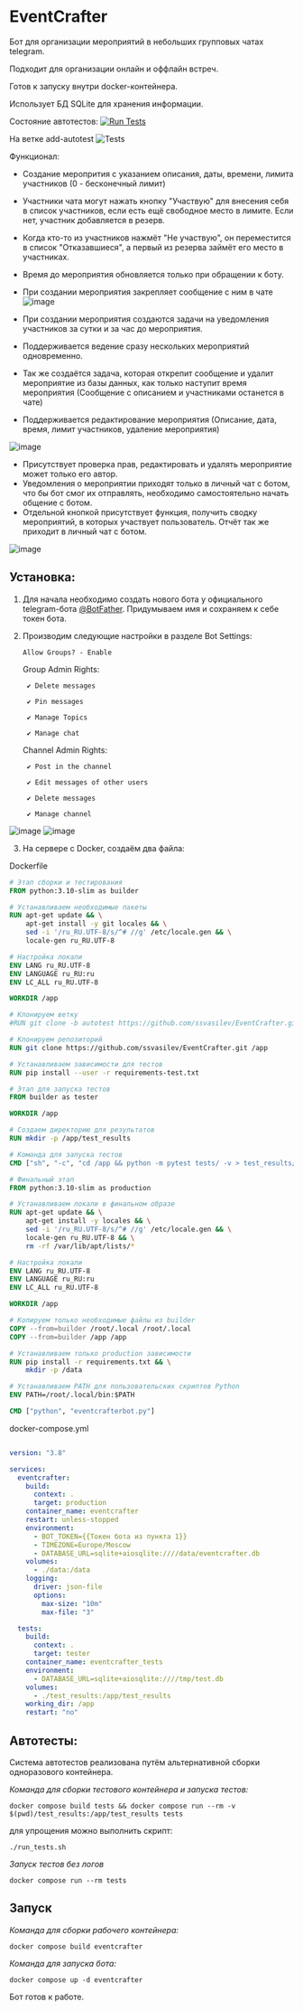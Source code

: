 # EventCrafter
Бот для организации мероприятий в небольших групповых чатах telegram. 

Подходит для организации онлайн и оффлайн встреч. 

Готов к запуску внутри docker-контейнера. 

Использует БД SQLite для хранения информации.

Состояние автотестов:
[![Run Tests](https://github.com/ssvasilev/EventCrafter/actions/workflows/test.yml/badge.svg)](https://github.com/ssvasilev/EventCrafter/actions/workflows/test.yml)

На ветке add-autotest
![Tests](https://github.com/ssvasilev/EventCrafter/actions/workflows/test.yml/badge.svg?branch=add-autotest)

Функционал:
  - Создание меропрития с указанием описания, даты, времени, лимита участников (0 - бесконечный лимит)
  - Участники чата могут нажать кнопку "Участвую" для внесения себя в список участников, если есть ещё свободное место в лимите. Если нет, участник добавляется в резерв.
  - Когда кто-то из участников нажмёт "Не участвую", он переместится в список "Отказавшиеся", а первый из резерва займёт его место в участниках.
  - Время до мероприятия обновляется только при обращении к боту.
  - При создании мероприятия закрепляет сообщение с ним в чате
  ![image](https://github.com/user-attachments/assets/891c48ac-f32a-4584-bcfb-196c212c7124)
  
  - При создании мероприятия создаются задачи на уведомления участников за сутки и за час до мероприятия.
  - Поддерживается ведение сразу нескольких мероприятий одновременно.
  - Так же создаётся задача, которая открепит сообщение и удалит мероприятие из базы данных, как только наступит время мероприятия (Сообщение с описанием и участниками останется в чате)
  - Поддерживается редактирование мероприятия (Описание, дата, время, лимит участников, удаление мероприятия)
  
  ![image](https://github.com/user-attachments/assets/d71ba3ac-1d21-4dfe-bcfc-40ae33154e3e)
  
  - Присутствует проверка прав, редактировать и удалять мероприятие может только его автор.
  - Уведомления о мероприятии приходят только в личный чат с ботом, что бы бот смог их отправлять, необходимо самостоятельно начать общение с ботом.
  - Отдельной кнопкой присутствует функция, получить сводку мероприятий, в которых участвует пользователь. Отчёт так же приходит в личный чат с ботом.
  
  ![image](https://github.com/user-attachments/assets/7c06714c-6c03-4c8f-9a1e-7ef5768c7d6c)

## Установка:
1. Для начала необходимо создать нового бота у официального telegram-бота [@BotFather](https://telegram.me/BotFather). Придумываем имя и сохраняем к себе токен бота.
2. Производим следующие настройки в разделе Bot Settings:
   
       Allow Groups? - Enable
   
   Group Admin Rights:
       
        ✔️ Delete messages
    
        ✔️ Pin messages
    
        ✔️ Manage Topics
    
        ✔️ Manage chat
       
   Channel Admin Rights:
    
        ✔️ Post in the channel
        
        ✔️ Edit messages of other users
        
        ✔️ Delete messages
        
        ✔️ Manage channel
![image](https://github.com/user-attachments/assets/0059c9b5-5384-47e6-b5db-8b242a02e611)
![image](https://github.com/user-attachments/assets/e5003b0e-d3be-4a50-bf19-933e4f34951e)

3. На сервере с Docker, создаём два файла:

Dockerfile     
```Dockerfile
# Этап сборки и тестирования
FROM python:3.10-slim as builder

# Устанавливаем необходимые пакеты
RUN apt-get update && \
    apt-get install -y git locales && \
    sed -i '/ru_RU.UTF-8/s/^# //g' /etc/locale.gen && \
    locale-gen ru_RU.UTF-8

# Настройка локали
ENV LANG ru_RU.UTF-8
ENV LANGUAGE ru_RU:ru
ENV LC_ALL ru_RU.UTF-8

WORKDIR /app

# Клонируем ветку
#RUN git clone -b autotest https://github.com/ssvasilev/EventCrafter.git /app

# Клонируем репозиторий
RUN git clone https://github.com/ssvasilev/EventCrafter.git /app

# Устанавливаем зависимости для тестов
RUN pip install --user -r requirements-test.txt

# Этап для запуска тестов
FROM builder as tester

WORKDIR /app

# Создаем директорию для результатов
RUN mkdir -p /app/test_results

# Команда для запуска тестов
CMD ["sh", "-c", "cd /app && python -m pytest tests/ -v > test_results/test_results.log 2>&1 || echo 'Tests failed'"]

# Финальный этап
FROM python:3.10-slim as production

# Устанавливаем локали в финальном образе
RUN apt-get update && \
    apt-get install -y locales && \
    sed -i '/ru_RU.UTF-8/s/^# //g' /etc/locale.gen && \
    locale-gen ru_RU.UTF-8 && \
    rm -rf /var/lib/apt/lists/*

# Настройка локали
ENV LANG ru_RU.UTF-8
ENV LANGUAGE ru_RU:ru
ENV LC_ALL ru_RU.UTF-8

WORKDIR /app

# Копируем только необходимые файлы из builder
COPY --from=builder /root/.local /root/.local
COPY --from=builder /app /app

# Устанавливаем только production зависимости
RUN pip install -r requirements.txt && \
    mkdir -p /data

# Устанавливаем PATH для пользовательских скриптов Python
ENV PATH=/root/.local/bin:$PATH

CMD ["python", "eventcrafterbot.py"]
```
docker-compose.yml
```docker-compose.yml

version: "3.8"

services:
  eventcrafter:
    build: 
      context: .
      target: production
    container_name: eventcrafter
    restart: unless-stopped
    environment:
      - BOT_TOKEN={{Токен бота из пункта 1}}
      - TIMEZONE=Europe/Moscow
      - DATABASE_URL=sqlite+aiosqlite:////data/eventcrafter.db
    volumes:
      - ./data:/data
    logging:
      driver: json-file
      options:
        max-size: "10m"
        max-file: "3"

  tests:
    build:
      context: .
      target: tester
    container_name: eventcrafter_tests
    environment:
      - DATABASE_URL=sqlite+aiosqlite:////tmp/test.db
    volumes:
      - ./test_results:/app/test_results
    working_dir: /app
    restart: "no"


```
## Автотесты:

Система автотестов реализована путём альтернативной сборки одноразового контейнера.

_Команда для сборки тестового контейнера и запуска тестов:_
```
docker compose build tests && docker compose run --rm -v $(pwd)/test_results:/app/test_results tests
```
для упрощения можно выполнить скрипт:

```
./run_tests.sh
```
_Запуск тестов без логов_
```
docker compose run --rm tests
```

## Запуск
_Команда для сборки рабочего контейнера:_
```
docker compose build eventcrafter
```

_Команда для запуска бота:_
```
docker compose up -d eventcrafter
```

Бот готов к работе.






